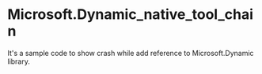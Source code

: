 # Microsoft.Dynamic_native_tool_chain

It's a sample code to show crash while add reference to Microsoft.Dynamic library.
